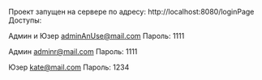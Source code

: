 Проект запущен на сервере по адресу: http://localhost:8080/loginPage
Доступы:

   Админ и Юзер
    adminAnUse@mail.com     Пароль: 1111

   Админ
    adminr@mail.com     Пароль: 1111

   Юзер
   kate@mail.com            Пароль: 1234
